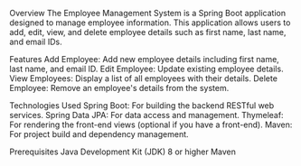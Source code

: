 Overview
The Employee Management System is a Spring Boot application designed to manage employee information.
This application allows users to add, edit, view, and delete employee details such as first name, last name, and email IDs.

Features
Add Employee: Add new employee details including first name, last name, and email ID.
Edit Employee: Update existing employee details.
View Employees: Display a list of all employees with their details.
Delete Employee: Remove an employee's details from the system.

Technologies Used
Spring Boot: For building the backend RESTful web services.
Spring Data JPA: For data access and management.
Thymeleaf: For rendering the front-end views (optional if you have a front-end).
Maven: For project build and dependency management.

Prerequisites
Java Development Kit (JDK) 8 or higher
Maven
